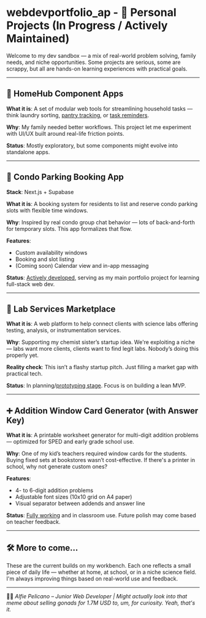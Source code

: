 # webdevportfolio_ap - 🚧 Personal Projects (In Progress / Actively Maintained)

Welcome to my dev sandbox — a mix of real-world problem solving, family needs, and niche opportunities. Some projects are serious, some are scrappy, but all are hands-on learning experiences with practical goals.

---

## 🏡 HomeHub Component Apps

**What it is**: A set of modular web tools for streamlining household tasks — think laundry sorting, [pantry tracking](https://apelicano.github.io/homeinventorytracker/), or [task reminders](https://apelicano.github.io/housechores/).

**Why**: My family needed better workflows. This project let me experiment with UI/UX built around real-life friction points.

**Status**: Mostly exploratory, but some components might evolve into standalone apps.

---

## 🚗 Condo Parking Booking App

**Stack**: Next.js + Supabase

**What it is**: A booking system for residents to list and reserve condo parking slots with flexible time windows.

**Why**: Inspired by real condo group chat behavior — lots of back-and-forth for temporary slots. This app formalizes that flow.

**Features**:
- Custom availability windows
- Booking and slot listing
- (Coming soon) Calendar view and in-app messaging

**Status**: [Actively developed](), serving as my main portfolio project for learning full-stack web dev.

---

## 🔬 Lab Services Marketplace

**What it is**: A web platform to help connect clients with science labs offering testing, analysis, or instrumentation services.

**Why**: Supporting my chemist sister’s startup idea. We're exploiting a niche — labs want more clients, clients want to find legit labs. Nobody’s doing this properly yet.

**Reality check**: This isn’t a flashy startup pitch. Just filling a market gap with practical tech.

**Status**: In planning/[prototyping stage](https://github.com/apelicano/pipetgo-mockup). Focus is on building a lean MVP.

---

## ➕ Addition Window Card Generator (with Answer Key)

**What it is**: A printable worksheet generator for multi-digit addition problems — optimized for SPED and early grade school use.

**Why**: One of my kid’s teachers required window cards for the students. Buying fixed sets at bookstores wasn’t cost-effective. If there's a printer in school, why not generate custom ones?

**Features**:
- 4- to 6-digit addition problems
- Adjustable font sizes (10x10 grid on A4 paper)
- Visual separator between addends and answer line

**Status**: [Fully working](https://apelicano.github.io/windowcards/) and in classroom use. Future polish may come based on teacher feedback.

---

## 🛠️ More to come…

These are the current builds on my workbench. Each one reflects a small piece of daily life — whether at home, at school, or in a niche science field. I'm always improving things based on real-world use and feedback.

---
👨‍💻 *Alfie Pelicano – Junior Web Developer | Might actually look into that meme about selling gonads for 1.7M USD to, um, for curiosity. Yeah, that's it.*
